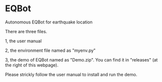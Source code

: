# EQBot
Autonomous EQBot for earthquake location

There are three files.

1, the user manual

2, the environment file named as "myenv.py"

3, the demo of EQBot named as "Demo.zip". You can find it in "releases" (at the right of this webpage).

Please strickly follow the user manual to install and run the demo.
